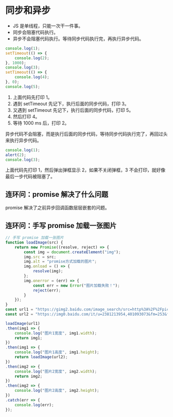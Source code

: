 # 同步和异步

- JS 是单线程，只能一次干一件事。
- 同步会阻塞代码执行。
- 异步不会阻塞代码执行。等待同步代码执行完，再执行异步代码。

```javascript
console.log(1);
setTimeout(() => {
    console.log(2);
}, 1000);
console.log(3);
setTimeout(() => {
    console.log(4);
}, 0);
console.log(5);
```

1. 上面代码先打印 1。
2. 遇到 setTimeout 先记下，执行后面的同步代码，打印 3。
3. 又遇到 setTimeout 先记下，执行后面的同步代码，打印 5。
4. 然后打印 4。
5. 等待 1000 ms 后，打印 2。

异步代码不会阻塞，而是执行后面的同步代码，等待同步代码执行完了，再回过头来执行异步代码。

```javascript
console.log(1);
alert(2);
console.log(3);
```

上面代码先打印 1，然后弹出弹框显示 2，如果不关闭弹框，3 不会打印，就好像最后一步代码被阻塞了。

## 连环问：promise 解决了什么问题

promise 解决了之前异步回调函数层层嵌套的问题。

## 连环问：手写 promise 加载一张图片

```javascript
// 手写 promise 加载一张图片
function loadImage(src) {
    return new Promise((resolve, reject) => {
        const img = document.createElement("img");
        img.src = src;
        img.alt = "promise方式加载的图片";
        img.onload = () => {
            resolve(img);
        };
        img.onerror = (err) => {
            const err = new Error("图片加载失败！");
            reject(err);
        }
    });
}
const url1 = "https://gimg2.baidu.com/image_search/src=http%3A%2F%2Fpic8.nipic.com%2F20100722%2F11494_104536084657_2.jpg&refer=http%3A%2F%2Fpic8.nipic.com&app=2002&size=f9999,10000&q=a80&n=0&g=0n&fmt=auto?sec=1650548796&t=7fd6430013f61e5e198cba77b0797724";
const url2 = "https://img0.baidu.com/it/u=2381213954,401093073&fm=253&fmt=auto&app=138&f=JPEG?w=500&h=281";

loadImage(url1)
.then(img1 => {
    console.log("图片1宽度", img1.width);
    return img1;
})
.then(img1 => {
    console.log("图片1高度", img1.height);
    return loadImage(url2);
})
.then(img2 => {
    console.log("图片2宽度", img2.width);
    return img2;
})
.then(img2 => {
    console.log("图片2高度", img2.height);
})
.catch(err => {
    console.log(err);
});
```
